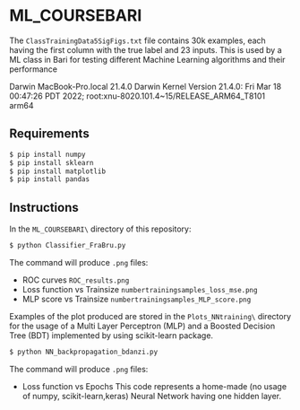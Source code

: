# ML_COURSEBARI

The `ClassTrainingData5SigFigs.txt` file contains 30k examples, each having the first column with the true label and 23 inputs.
This is used by a ML class in Bari for testing different Machine Learning algorithms and their performance

Darwin MacBook-Pro.local 21.4.0 Darwin Kernel Version 21.4.0: Fri Mar 18 00:47:26 PDT 2022; root:xnu-8020.101.4~15/RELEASE_ARM64_T8101 arm64
## Requirements

```bash
$ pip install numpy
$ pip install sklearn
$ pip install matplotlib
$ pip install pandas
```

## Instructions

In the `ML_COURSEBARI\` directory of this repository:

```bash
$ python Classifier_FraBru.py
```

The command will produce `.png` files:
- ROC curves `ROC_results.png`
- Loss function vs Trainsize `numbertrainingsamples_loss_mse.png`
- MLP score vs Trainsize `numbertrainingsamples_MLP_score.png`

Examples of the plot produced are stored in the `Plots_NNtraining\` directory for the usage of a Multi Layer Perceptron (MLP) and a Boosted Decision Tree (BDT) implemented by using scikit-learn package.

```bash
$ python NN_backpropagation_bdanzi.py
```

The command will produce `.png` files:
- Loss function vs Epochs
This code represents a home-made (no usage of numpy, scikit-learn,keras) Neural Network having one hidden layer.
